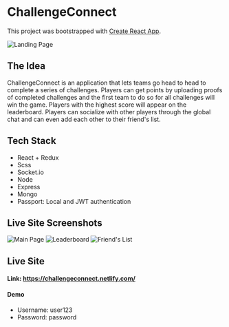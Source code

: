 # ChallengeConnect

This project was bootstrapped with [Create React App](https://github.com/facebook/create-react-app).

![Landing Page](https://res.cloudinary.com/qamnodeapp/image/upload/v1549425659/Screen_Shot_2019-02-05_at_10.00.43_PM.png)

## The Idea

ChallengeConnect is an application that lets teams go head to head to complete a series of challenges. Players can get points by uploading proofs of completed challenges and the first team to do so for all challenges will win the game. Players with the highest score will appear on the leaderboard. Players can socialize with other players through the global chat and can even add each other to their friend's list.

## Tech Stack 

* React + Redux
* Scss
* Socket.io
* Node 
* Express
* Mongo
* Passport: Local and JWT authentication

## Live Site Screenshots

![Main Page](https://res.cloudinary.com/qamnodeapp/image/upload/v1549427318/Screen_Shot_2019-02-05_at_10.27.36_PM.png)
![Leaderboard](https://res.cloudinary.com/qamnodeapp/image/upload/v1549427304/Screen_Shot_2019-02-05_at_10.28.19_PM.png)
![Friend's List](https://res.cloudinary.com/qamnodeapp/image/upload/v1549427292/Screen_Shot_2019-02-05_at_10.24.14_PM.png)

## Live Site

#### Link: https://challengeconnect.netlify.com/

#### Demo
* Username: user123
* Password: password

